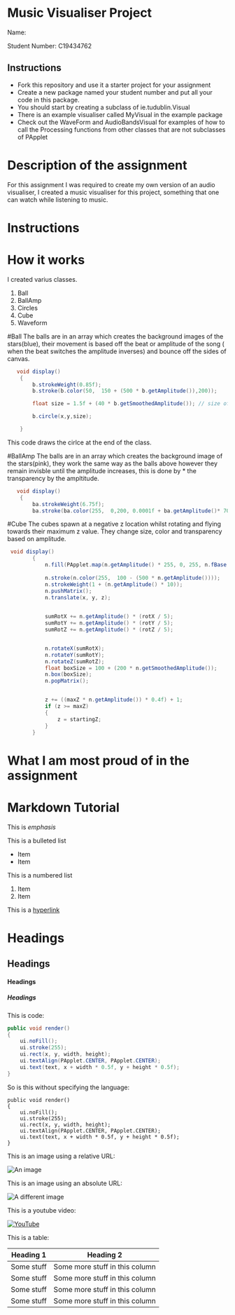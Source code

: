 # Music Visualiser Project

Name:

Student Number: C19434762

## Instructions
- Fork this repository and use it a starter project for your assignment
- Create a new package named your student number and put all your code in this package.
- You should start by creating a subclass of ie.tudublin.Visual
- There is an example visualiser called MyVisual in the example package
- Check out the WaveForm and AudioBandsVisual for examples of how to call the Processing functions from other classes that are not subclasses of PApplet

# Description of the assignment
For this assignment I was required to create my own version of an audio visualiser, I created a music visualiser for this project, something that one can watch while listening to music.

# Instructions

# How it works
I created varius classes.

1) Ball
2) BallAmp
3) Circles
4) Cube
5) Waveform

#Ball
The balls are in an array which creates the background images of the stars(blue), their movement is based off the beat or amplitude of the song ( when the beat switches the amplitude inverses) and bounce off the sides of canvas.
```Java
   void display()
    {
        b.strokeWeight(0.85f);
        b.stroke(b.color(50,  150 + (500 * b.getAmplitude()),200));

        float size = 1.5f + (40 * b.getSmoothedAmplitude()); // size of circle

        b.circle(x,y,size);

    }
```
This code draws the cirlce at the end of the class.

#BallAmp
The balls are in an array which creates the background image of the stars(pink), they work the same way as the balls above however they remain invisble until the amplitude increases, this is done by * the transparency by the ampltitude.
```Java
   void display()
    {
        ba.strokeWeight(6.75f);
        ba.stroke(ba.color(255,  0,200, 0.0001f + ba.getAmplitude()* 700));
```

#Cube
The cubes spawn at a negative z location whilst rotating and flying towards their maximum z value. They change size, color and transparency based on amplitude.
```Java
 void display()
        {
            n.fill(PApplet.map(n.getAmplitude() * 255, 0, 255, n.fBase, n.fSet), 255, 255, n.getAmplitude() * 250);
        
            n.stroke(n.color(255,  100 - (500 * n.getAmplitude())));
            n.strokeWeight(1 + (n.getAmplitude() * 10));
            n.pushMatrix();
            n.translate(x, y, z);

            
            sumRotX += n.getAmplitude() * (rotX / 5);
            sumRotY += n.getAmplitude() * (rotY / 5);
            sumRotZ += n.getAmplitude() * (rotZ / 5);


            n.rotateX(sumRotX);
            n.rotateY(sumRotY);
            n.rotateZ(sumRotZ);
            float boxSize = 100 + (200 * n.getSmoothedAmplitude());
            n.box(boxSize);
            n.popMatrix();


            z += ((maxZ * n.getAmplitude()) * 0.4f) + 1;
            if (z >= maxZ)
            {
                z = startingZ;
            }
        }
```

# What I am most proud of in the assignment

# Markdown Tutorial

This is *emphasis*

This is a bulleted list

- Item
- Item

This is a numbered list

1. Item
1. Item

This is a [hyperlink](http://bryanduggan.org)

# Headings
## Headings
#### Headings
##### Headings

This is code:

```Java
public void render()
{
	ui.noFill();
	ui.stroke(255);
	ui.rect(x, y, width, height);
	ui.textAlign(PApplet.CENTER, PApplet.CENTER);
	ui.text(text, x + width * 0.5f, y + height * 0.5f);
}
```

So is this without specifying the language:

```
public void render()
{
	ui.noFill();
	ui.stroke(255);
	ui.rect(x, y, width, height);
	ui.textAlign(PApplet.CENTER, PApplet.CENTER);
	ui.text(text, x + width * 0.5f, y + height * 0.5f);
}
```

This is an image using a relative URL:

![An image](images/p8.png)

This is an image using an absolute URL:

![A different image](https://bryanduggandotorg.files.wordpress.com/2019/02/infinite-forms-00045.png?w=595&h=&zoom=2)

This is a youtube video:

[![YouTube](http://img.youtube.com/vi/J2kHSSFA4NU/0.jpg)](https://www.youtube.com/watch?v=J2kHSSFA4NU)

This is a table:

| Heading 1 | Heading 2 |
|-----------|-----------|
|Some stuff | Some more stuff in this column |
|Some stuff | Some more stuff in this column |
|Some stuff | Some more stuff in this column |
|Some stuff | Some more stuff in this column |

